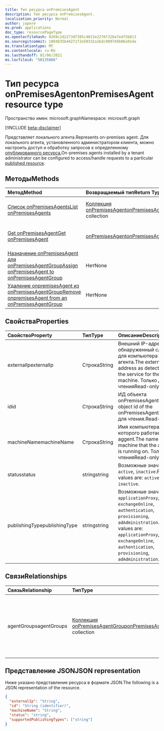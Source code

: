 ```yaml
---
title: Тип ресурса onPremisesAgent
description: Тип ресурса onPremisesAgent.
localization_priority: Normal
author: japere
ms.prod: applications
doc_type: resourcePageType
ms.openlocfilehash: 8269c2d2273df385c4815e2276f320a7e4f5b813
ms.sourcegitcommit: 1004835b44271f2e50332a1bdc9097d4b06a914a
ms.translationtype: MT
ms.contentlocale: ru-RU
ms.lasthandoff: 02/06/2021
ms.locfileid: "50135886"
---
```

# <a name="onpremisesagent-resource-type"></a><span data-ttu-id="3cbfe-103">Тип ресурса onPremisesAgent</span><span class="sxs-lookup"><span data-stu-id="3cbfe-103">onPremisesAgent resource type</span></span>

<span data-ttu-id="3cbfe-104">Пространство имен: microsoft.graph</span><span class="sxs-lookup"><span data-stu-id="3cbfe-104">Namespace: microsoft.graph</span></span>

[!INCLUDE [beta-disclaimer](../../includes/beta-disclaimer.md)]

<span data-ttu-id="3cbfe-105">Представляет локального агента.</span><span class="sxs-lookup"><span data-stu-id="3cbfe-105">Represents on-premises agent.</span></span> <span data-ttu-id="3cbfe-106">Для локального агента, установленного администратором клиента, можно настроить доступ и обработку запросов к определенному [опубликованного ресурса.](publishedresource.md)</span><span class="sxs-lookup"><span data-stu-id="3cbfe-106">On-premises agents installed by a tenant administrator can be configured to access/handle requests to a particular [published resource](publishedresource.md).</span></span>

## <a name="methods"></a><span data-ttu-id="3cbfe-107">Методы</span><span class="sxs-lookup"><span data-stu-id="3cbfe-107">Methods</span></span>

| <span data-ttu-id="3cbfe-108">Метод</span><span class="sxs-lookup"><span data-stu-id="3cbfe-108">Method</span></span>       | <span data-ttu-id="3cbfe-109">Возвращаемый тип</span><span class="sxs-lookup"><span data-stu-id="3cbfe-109">Return Type</span></span> | <span data-ttu-id="3cbfe-110">Описание</span><span class="sxs-lookup"><span data-stu-id="3cbfe-110">Description</span></span> |
|:-------------|:------------|:------------|
| [<span data-ttu-id="3cbfe-111">Список onPremisesAgents</span><span class="sxs-lookup"><span data-stu-id="3cbfe-111">List onPremisesAgents</span></span>](../api/onpremisesagent-list.md) | <span data-ttu-id="3cbfe-112">[Коллекция onPremisesAgent](onpremisesagent.md)</span><span class="sxs-lookup"><span data-stu-id="3cbfe-112">[onPremisesAgent](onpremisesagent.md) collection</span></span> | <span data-ttu-id="3cbfe-113">Получите **коллекцию объектов onPremisesAgents.**</span><span class="sxs-lookup"><span data-stu-id="3cbfe-113">Get an **onPremisesAgents** object collection.</span></span> |
| [<span data-ttu-id="3cbfe-114">Get onPremisesAgent</span><span class="sxs-lookup"><span data-stu-id="3cbfe-114">Get onPremisesAgent</span></span>](../api/onpremisesagent-get.md) | [<span data-ttu-id="3cbfe-115">onPremisesAgent</span><span class="sxs-lookup"><span data-stu-id="3cbfe-115">onPremisesAgent</span></span>](onpremisesagent.md) | <span data-ttu-id="3cbfe-116">Чтение свойств и связей объекта **onPremisesAgent.**</span><span class="sxs-lookup"><span data-stu-id="3cbfe-116">Read the properties and relationships of an **onPremisesAgent** object.</span></span> |
| [<span data-ttu-id="3cbfe-117">Назначение onPremisesAgent для onPremisesAgentGroup</span><span class="sxs-lookup"><span data-stu-id="3cbfe-117">Assign onPremisesAgent to onPremisesAgentGroup</span></span>](../api/onpremisesagent-post-agentgroups.md) | <span data-ttu-id="3cbfe-118">Нет</span><span class="sxs-lookup"><span data-stu-id="3cbfe-118">None</span></span> | <span data-ttu-id="3cbfe-119">**Назначьте onPremisesAgent** для **onPremisesAgentGroup.**</span><span class="sxs-lookup"><span data-stu-id="3cbfe-119">Assign an **onPremisesAgent** to an **onPremisesAgentGroup**.</span></span>|
| [<span data-ttu-id="3cbfe-120">Удаление onpremisesAgent из onPremisesAgentGroup</span><span class="sxs-lookup"><span data-stu-id="3cbfe-120">Remove onpremisesAgent from an onPremisesAgentGroup</span></span>](../api/onpremisesagent-delete-agentgroups.md) | <span data-ttu-id="3cbfe-121">Нет</span><span class="sxs-lookup"><span data-stu-id="3cbfe-121">None</span></span> | <span data-ttu-id="3cbfe-122">Удалите **onPremisesAgent** из **onPremisesAgentGroup.**</span><span class="sxs-lookup"><span data-stu-id="3cbfe-122">Remove an **onPremisesAgent** from an **onPremisesAgentGroup**.</span></span> |

## <a name="properties"></a><span data-ttu-id="3cbfe-123">Свойства</span><span class="sxs-lookup"><span data-stu-id="3cbfe-123">Properties</span></span>

| <span data-ttu-id="3cbfe-124">Свойство</span><span class="sxs-lookup"><span data-stu-id="3cbfe-124">Property</span></span>     | <span data-ttu-id="3cbfe-125">Тип</span><span class="sxs-lookup"><span data-stu-id="3cbfe-125">Type</span></span>        | <span data-ttu-id="3cbfe-126">Описание</span><span class="sxs-lookup"><span data-stu-id="3cbfe-126">Description</span></span> |
|:-------------|:------------|:------------|
|<span data-ttu-id="3cbfe-127">externalIp</span><span class="sxs-lookup"><span data-stu-id="3cbfe-127">externalIp</span></span>|<span data-ttu-id="3cbfe-128">Строка</span><span class="sxs-lookup"><span data-stu-id="3cbfe-128">String</span></span>|<span data-ttu-id="3cbfe-129">Внешний IP-адрес, обнаруженный службой для компьютера агента.</span><span class="sxs-lookup"><span data-stu-id="3cbfe-129">The external IP address as detected by the service for the agent machine.</span></span> <span data-ttu-id="3cbfe-130">Только для чтения</span><span class="sxs-lookup"><span data-stu-id="3cbfe-130">Read-only</span></span>|
|<span data-ttu-id="3cbfe-131">id</span><span class="sxs-lookup"><span data-stu-id="3cbfe-131">id</span></span>|<span data-ttu-id="3cbfe-132">Строка</span><span class="sxs-lookup"><span data-stu-id="3cbfe-132">String</span></span>| <span data-ttu-id="3cbfe-133">ИД объекта onPremisesAgent.</span><span class="sxs-lookup"><span data-stu-id="3cbfe-133">The object id of the onPremisesAgent.</span></span> <span data-ttu-id="3cbfe-134">Только для чтения.</span><span class="sxs-lookup"><span data-stu-id="3cbfe-134">Read-only.</span></span>|
|<span data-ttu-id="3cbfe-135">machineName</span><span class="sxs-lookup"><span data-stu-id="3cbfe-135">machineName</span></span>|<span data-ttu-id="3cbfe-136">Строка</span><span class="sxs-lookup"><span data-stu-id="3cbfe-136">String</span></span>|<span data-ttu-id="3cbfe-137">Имя компьютера, на которого работает aggent.</span><span class="sxs-lookup"><span data-stu-id="3cbfe-137">The name of the machine that the aggent is running on.</span></span> <span data-ttu-id="3cbfe-138">Только для чтения</span><span class="sxs-lookup"><span data-stu-id="3cbfe-138">Read-only</span></span>|
|<span data-ttu-id="3cbfe-139">status</span><span class="sxs-lookup"><span data-stu-id="3cbfe-139">status</span></span>|<span data-ttu-id="3cbfe-140">string</span><span class="sxs-lookup"><span data-stu-id="3cbfe-140">string</span></span>| <span data-ttu-id="3cbfe-141">Возможные значения: `active`, `inactive`.</span><span class="sxs-lookup"><span data-stu-id="3cbfe-141">Possible values are: `active`, `inactive`.</span></span>|
|<span data-ttu-id="3cbfe-142">publishingType</span><span class="sxs-lookup"><span data-stu-id="3cbfe-142">publishingType</span></span>|<span data-ttu-id="3cbfe-143">string</span><span class="sxs-lookup"><span data-stu-id="3cbfe-143">string</span></span>| <span data-ttu-id="3cbfe-144">Возможные значения: `applicationProxy`, `exchangeOnline`, `authentication`, `provisioning`, `adAdministration`.</span><span class="sxs-lookup"><span data-stu-id="3cbfe-144">Possible values are: `applicationProxy`, `exchangeOnline`, `authentication`, `provisioning`, `adAdministration`.</span></span>|

## <a name="relationships"></a><span data-ttu-id="3cbfe-145">Связи</span><span class="sxs-lookup"><span data-stu-id="3cbfe-145">Relationships</span></span>

| <span data-ttu-id="3cbfe-146">Связь</span><span class="sxs-lookup"><span data-stu-id="3cbfe-146">Relationship</span></span> | <span data-ttu-id="3cbfe-147">Тип</span><span class="sxs-lookup"><span data-stu-id="3cbfe-147">Type</span></span>        | <span data-ttu-id="3cbfe-148">Описание</span><span class="sxs-lookup"><span data-stu-id="3cbfe-148">Description</span></span> |
|:-------------|:------------|:------------|
|<span data-ttu-id="3cbfe-149">agentGroups</span><span class="sxs-lookup"><span data-stu-id="3cbfe-149">agentGroups</span></span>|<span data-ttu-id="3cbfe-150">[Коллекция onPremisesAgentGroup](onpremisesagentgroup.md)</span><span class="sxs-lookup"><span data-stu-id="3cbfe-150">[onPremisesAgentGroup](onpremisesagentgroup.md) collection</span></span>| <span data-ttu-id="3cbfe-151">Список **onPremisesAgentGroups,** которые **назначены onPremisesAgent.**</span><span class="sxs-lookup"><span data-stu-id="3cbfe-151">List of **onPremisesAgentGroups** that an **onPremisesAgent** is assigned to.</span></span> <span data-ttu-id="3cbfe-152">Только для чтения.</span><span class="sxs-lookup"><span data-stu-id="3cbfe-152">Read-only.</span></span> <span data-ttu-id="3cbfe-153">Допускается значение null.</span><span class="sxs-lookup"><span data-stu-id="3cbfe-153">Nullable.</span></span>|

## <a name="json-representation"></a><span data-ttu-id="3cbfe-154">Представление JSON</span><span class="sxs-lookup"><span data-stu-id="3cbfe-154">JSON representation</span></span>

<span data-ttu-id="3cbfe-155">Ниже указано представление ресурса в формате JSON.</span><span class="sxs-lookup"><span data-stu-id="3cbfe-155">The following is a JSON representation of the resource.</span></span>

<!-- {
  "blockType": "resource",
  "optionalProperties": [

  ],
  "@odata.type": "microsoft.graph.onPremisesAgent",
  "baseType": "",
  "keyProperty": "id"
}-->

```json
{
  "externalIp": "String",
  "id": "String (identifier)",
  "machineName": "String",
  "status": "string",
  "supportedPublishingTypes": ["string"]
}
```

<!-- uuid: 16cd6b66-4b1a-43a1-adaf-3a886856ed98
2019-02-04 14:57:30 UTC -->
<!-- {
  "type": "#page.annotation",
  "description": "onPremisesAgent resource",
  "keywords": "",
  "section": "documentation",
  "tocPath": ""
}-->



